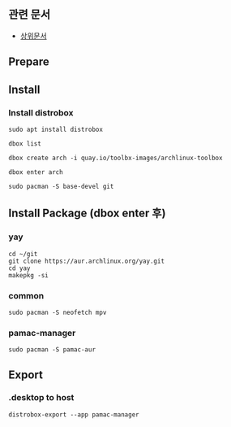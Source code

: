 ## 관련 문서
- [상위문서](readme.md)

## Prepare

## Install 

### Install distrobox
```
sudo apt install distrobox

dbox list

dbox create arch -i quay.io/toolbx-images/archlinux-toolbox

dbox enter arch

sudo pacman -S base-devel git
```

## Install Package (dbox enter 후)

### yay
```
cd ~/git
git clone https://aur.archlinux.org/yay.git
cd yay
makepkg -si
```

### common
```
sudo pacman -S neofetch mpv
```

### pamac-manager
```
sudo pacman -S pamac-aur
```

## Export
### .desktop to host 
```
distrobox-export --app pamac-manager
```